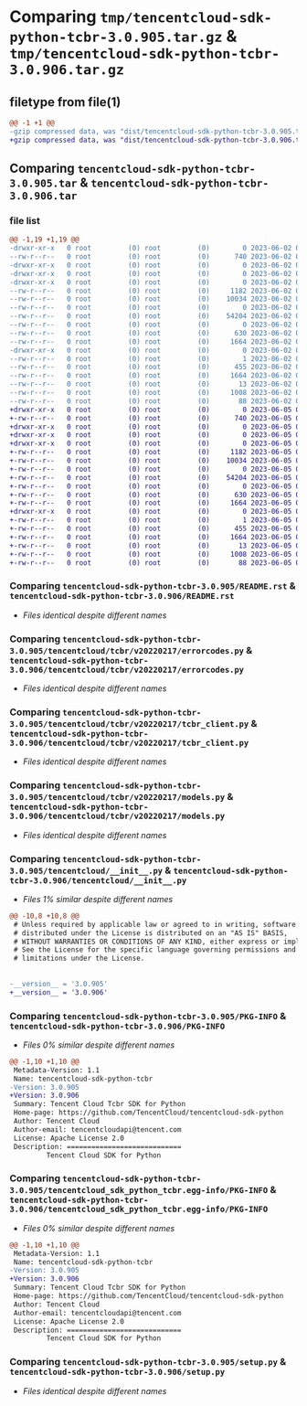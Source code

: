 # Comparing `tmp/tencentcloud-sdk-python-tcbr-3.0.905.tar.gz` & `tmp/tencentcloud-sdk-python-tcbr-3.0.906.tar.gz`

## filetype from file(1)

```diff
@@ -1 +1 @@
-gzip compressed data, was "dist/tencentcloud-sdk-python-tcbr-3.0.905.tar", last modified: Fri Jun  2 00:39:44 2023, max compression
+gzip compressed data, was "dist/tencentcloud-sdk-python-tcbr-3.0.906.tar", last modified: Mon Jun  5 00:42:55 2023, max compression
```

## Comparing `tencentcloud-sdk-python-tcbr-3.0.905.tar` & `tencentcloud-sdk-python-tcbr-3.0.906.tar`

### file list

```diff
@@ -1,19 +1,19 @@
-drwxr-xr-x   0 root         (0) root         (0)        0 2023-06-02 00:39:44.000000 tencentcloud-sdk-python-tcbr-3.0.905/
--rw-r--r--   0 root         (0) root         (0)      740 2023-06-02 00:39:44.000000 tencentcloud-sdk-python-tcbr-3.0.905/README.rst
-drwxr-xr-x   0 root         (0) root         (0)        0 2023-06-02 00:39:44.000000 tencentcloud-sdk-python-tcbr-3.0.905/tencentcloud/
-drwxr-xr-x   0 root         (0) root         (0)        0 2023-06-02 00:39:44.000000 tencentcloud-sdk-python-tcbr-3.0.905/tencentcloud/tcbr/
-drwxr-xr-x   0 root         (0) root         (0)        0 2023-06-02 00:39:44.000000 tencentcloud-sdk-python-tcbr-3.0.905/tencentcloud/tcbr/v20220217/
--rw-r--r--   0 root         (0) root         (0)     1182 2023-06-02 00:39:44.000000 tencentcloud-sdk-python-tcbr-3.0.905/tencentcloud/tcbr/v20220217/errorcodes.py
--rw-r--r--   0 root         (0) root         (0)    10034 2023-06-02 00:39:44.000000 tencentcloud-sdk-python-tcbr-3.0.905/tencentcloud/tcbr/v20220217/tcbr_client.py
--rw-r--r--   0 root         (0) root         (0)        0 2023-06-02 00:39:44.000000 tencentcloud-sdk-python-tcbr-3.0.905/tencentcloud/tcbr/v20220217/__init__.py
--rw-r--r--   0 root         (0) root         (0)    54204 2023-06-02 00:39:44.000000 tencentcloud-sdk-python-tcbr-3.0.905/tencentcloud/tcbr/v20220217/models.py
--rw-r--r--   0 root         (0) root         (0)        0 2023-06-02 00:39:44.000000 tencentcloud-sdk-python-tcbr-3.0.905/tencentcloud/tcbr/__init__.py
--rw-r--r--   0 root         (0) root         (0)      630 2023-06-02 00:39:44.000000 tencentcloud-sdk-python-tcbr-3.0.905/tencentcloud/__init__.py
--rw-r--r--   0 root         (0) root         (0)     1664 2023-06-02 00:39:44.000000 tencentcloud-sdk-python-tcbr-3.0.905/PKG-INFO
-drwxr-xr-x   0 root         (0) root         (0)        0 2023-06-02 00:39:44.000000 tencentcloud-sdk-python-tcbr-3.0.905/tencentcloud_sdk_python_tcbr.egg-info/
--rw-r--r--   0 root         (0) root         (0)        1 2023-06-02 00:39:44.000000 tencentcloud-sdk-python-tcbr-3.0.905/tencentcloud_sdk_python_tcbr.egg-info/dependency_links.txt
--rw-r--r--   0 root         (0) root         (0)      455 2023-06-02 00:39:44.000000 tencentcloud-sdk-python-tcbr-3.0.905/tencentcloud_sdk_python_tcbr.egg-info/SOURCES.txt
--rw-r--r--   0 root         (0) root         (0)     1664 2023-06-02 00:39:44.000000 tencentcloud-sdk-python-tcbr-3.0.905/tencentcloud_sdk_python_tcbr.egg-info/PKG-INFO
--rw-r--r--   0 root         (0) root         (0)       13 2023-06-02 00:39:44.000000 tencentcloud-sdk-python-tcbr-3.0.905/tencentcloud_sdk_python_tcbr.egg-info/top_level.txt
--rw-r--r--   0 root         (0) root         (0)     1008 2023-06-02 00:39:44.000000 tencentcloud-sdk-python-tcbr-3.0.905/setup.py
--rw-r--r--   0 root         (0) root         (0)       88 2023-06-02 00:39:44.000000 tencentcloud-sdk-python-tcbr-3.0.905/setup.cfg
+drwxr-xr-x   0 root         (0) root         (0)        0 2023-06-05 00:42:55.000000 tencentcloud-sdk-python-tcbr-3.0.906/
+-rw-r--r--   0 root         (0) root         (0)      740 2023-06-05 00:42:55.000000 tencentcloud-sdk-python-tcbr-3.0.906/README.rst
+drwxr-xr-x   0 root         (0) root         (0)        0 2023-06-05 00:42:55.000000 tencentcloud-sdk-python-tcbr-3.0.906/tencentcloud/
+drwxr-xr-x   0 root         (0) root         (0)        0 2023-06-05 00:42:55.000000 tencentcloud-sdk-python-tcbr-3.0.906/tencentcloud/tcbr/
+drwxr-xr-x   0 root         (0) root         (0)        0 2023-06-05 00:42:55.000000 tencentcloud-sdk-python-tcbr-3.0.906/tencentcloud/tcbr/v20220217/
+-rw-r--r--   0 root         (0) root         (0)     1182 2023-06-05 00:42:55.000000 tencentcloud-sdk-python-tcbr-3.0.906/tencentcloud/tcbr/v20220217/errorcodes.py
+-rw-r--r--   0 root         (0) root         (0)    10034 2023-06-05 00:42:55.000000 tencentcloud-sdk-python-tcbr-3.0.906/tencentcloud/tcbr/v20220217/tcbr_client.py
+-rw-r--r--   0 root         (0) root         (0)        0 2023-06-05 00:42:55.000000 tencentcloud-sdk-python-tcbr-3.0.906/tencentcloud/tcbr/v20220217/__init__.py
+-rw-r--r--   0 root         (0) root         (0)    54204 2023-06-05 00:42:55.000000 tencentcloud-sdk-python-tcbr-3.0.906/tencentcloud/tcbr/v20220217/models.py
+-rw-r--r--   0 root         (0) root         (0)        0 2023-06-05 00:42:55.000000 tencentcloud-sdk-python-tcbr-3.0.906/tencentcloud/tcbr/__init__.py
+-rw-r--r--   0 root         (0) root         (0)      630 2023-06-05 00:42:55.000000 tencentcloud-sdk-python-tcbr-3.0.906/tencentcloud/__init__.py
+-rw-r--r--   0 root         (0) root         (0)     1664 2023-06-05 00:42:55.000000 tencentcloud-sdk-python-tcbr-3.0.906/PKG-INFO
+drwxr-xr-x   0 root         (0) root         (0)        0 2023-06-05 00:42:55.000000 tencentcloud-sdk-python-tcbr-3.0.906/tencentcloud_sdk_python_tcbr.egg-info/
+-rw-r--r--   0 root         (0) root         (0)        1 2023-06-05 00:42:55.000000 tencentcloud-sdk-python-tcbr-3.0.906/tencentcloud_sdk_python_tcbr.egg-info/dependency_links.txt
+-rw-r--r--   0 root         (0) root         (0)      455 2023-06-05 00:42:55.000000 tencentcloud-sdk-python-tcbr-3.0.906/tencentcloud_sdk_python_tcbr.egg-info/SOURCES.txt
+-rw-r--r--   0 root         (0) root         (0)     1664 2023-06-05 00:42:55.000000 tencentcloud-sdk-python-tcbr-3.0.906/tencentcloud_sdk_python_tcbr.egg-info/PKG-INFO
+-rw-r--r--   0 root         (0) root         (0)       13 2023-06-05 00:42:55.000000 tencentcloud-sdk-python-tcbr-3.0.906/tencentcloud_sdk_python_tcbr.egg-info/top_level.txt
+-rw-r--r--   0 root         (0) root         (0)     1008 2023-06-05 00:42:55.000000 tencentcloud-sdk-python-tcbr-3.0.906/setup.py
+-rw-r--r--   0 root         (0) root         (0)       88 2023-06-05 00:42:55.000000 tencentcloud-sdk-python-tcbr-3.0.906/setup.cfg
```

### Comparing `tencentcloud-sdk-python-tcbr-3.0.905/README.rst` & `tencentcloud-sdk-python-tcbr-3.0.906/README.rst`

 * *Files identical despite different names*

### Comparing `tencentcloud-sdk-python-tcbr-3.0.905/tencentcloud/tcbr/v20220217/errorcodes.py` & `tencentcloud-sdk-python-tcbr-3.0.906/tencentcloud/tcbr/v20220217/errorcodes.py`

 * *Files identical despite different names*

### Comparing `tencentcloud-sdk-python-tcbr-3.0.905/tencentcloud/tcbr/v20220217/tcbr_client.py` & `tencentcloud-sdk-python-tcbr-3.0.906/tencentcloud/tcbr/v20220217/tcbr_client.py`

 * *Files identical despite different names*

### Comparing `tencentcloud-sdk-python-tcbr-3.0.905/tencentcloud/tcbr/v20220217/models.py` & `tencentcloud-sdk-python-tcbr-3.0.906/tencentcloud/tcbr/v20220217/models.py`

 * *Files identical despite different names*

### Comparing `tencentcloud-sdk-python-tcbr-3.0.905/tencentcloud/__init__.py` & `tencentcloud-sdk-python-tcbr-3.0.906/tencentcloud/__init__.py`

 * *Files 1% similar despite different names*

```diff
@@ -10,8 +10,8 @@
 # Unless required by applicable law or agreed to in writing, software
 # distributed under the License is distributed on an "AS IS" BASIS,
 # WITHOUT WARRANTIES OR CONDITIONS OF ANY KIND, either express or implied.
 # See the License for the specific language governing permissions and
 # limitations under the License.
 
 
-__version__ = '3.0.905'
+__version__ = '3.0.906'
```

### Comparing `tencentcloud-sdk-python-tcbr-3.0.905/PKG-INFO` & `tencentcloud-sdk-python-tcbr-3.0.906/PKG-INFO`

 * *Files 0% similar despite different names*

```diff
@@ -1,10 +1,10 @@
 Metadata-Version: 1.1
 Name: tencentcloud-sdk-python-tcbr
-Version: 3.0.905
+Version: 3.0.906
 Summary: Tencent Cloud Tcbr SDK for Python
 Home-page: https://github.com/TencentCloud/tencentcloud-sdk-python
 Author: Tencent Cloud
 Author-email: tencentcloudapi@tencent.com
 License: Apache License 2.0
 Description: ============================
         Tencent Cloud SDK for Python
```

### Comparing `tencentcloud-sdk-python-tcbr-3.0.905/tencentcloud_sdk_python_tcbr.egg-info/PKG-INFO` & `tencentcloud-sdk-python-tcbr-3.0.906/tencentcloud_sdk_python_tcbr.egg-info/PKG-INFO`

 * *Files 0% similar despite different names*

```diff
@@ -1,10 +1,10 @@
 Metadata-Version: 1.1
 Name: tencentcloud-sdk-python-tcbr
-Version: 3.0.905
+Version: 3.0.906
 Summary: Tencent Cloud Tcbr SDK for Python
 Home-page: https://github.com/TencentCloud/tencentcloud-sdk-python
 Author: Tencent Cloud
 Author-email: tencentcloudapi@tencent.com
 License: Apache License 2.0
 Description: ============================
         Tencent Cloud SDK for Python
```

### Comparing `tencentcloud-sdk-python-tcbr-3.0.905/setup.py` & `tencentcloud-sdk-python-tcbr-3.0.906/setup.py`

 * *Files identical despite different names*

